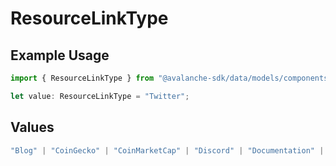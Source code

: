 # ResourceLinkType

## Example Usage

```typescript
import { ResourceLinkType } from "@avalanche-sdk/data/models/components";

let value: ResourceLinkType = "Twitter";
```

## Values

```typescript
"Blog" | "CoinGecko" | "CoinMarketCap" | "Discord" | "Documentation" | "Facebook" | "Github" | "Instagram" | "LinkedIn" | "Medium" | "Reddit" | "Support" | "Telegram" | "TikTok" | "Twitter" | "Website" | "Whitepaper" | "Youtube"
```